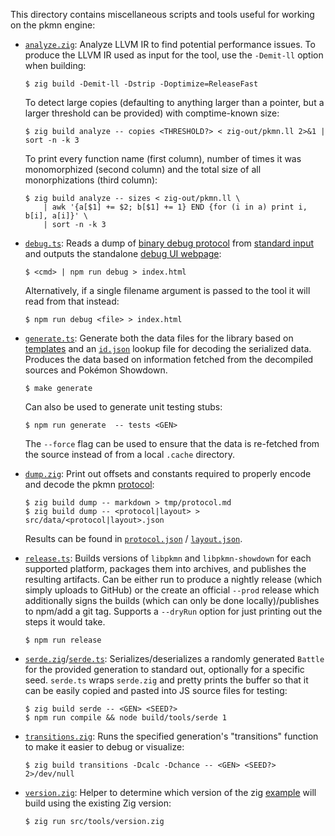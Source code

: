 This directory contains miscellaneous scripts and tools useful for working on the pkmn engine:

- [`analyze.zig`](analyze.zig): Analyze LLVM IR to find potential performance issues. To produce
  the LLVM IR used as input for the tool, use the `-Demit-ll` option when building:

      $ zig build -Demit-ll -Dstrip -Doptimize=ReleaseFast

  To detect large copies (defaulting to anything larger than a pointer, but a larger threshold can
  be provided) with comptime-known size:

      $ zig build analyze -- copies <THRESHOLD?> < zig-out/pkmn.ll 2>&1 | sort -n -k 3

  To print every function name (first column), number of times it was monomorphized (second column)
  and the total size of all monorphizations (third column):

      $ zig build analyze -- sizes < zig-out/pkmn.ll \
          | awk '{a[$1] += $2; b[$1] += 1} END {for (i in a) print i, b[i], a[i]}' \
          | sort -n -k 3

- [`debug.ts`](debug.ts): Reads a dump of [binary debug protocol](../../docs/PROTOCOL.md#debugging)
  from [standard input](https://en.wikipedia.org/wiki/Standard_streams) and outputs the standalone
  [debug UI webpage](https://pkmn.cc/debug.html):

      $ <cmd> | npm run debug > index.html

  Alternatively, if a single filename argument is passed to the tool it will read from that instead:

      $ npm run debug <file> > index.html

- [`generate.ts`](generate.ts): Generate both the data files for the library based on
  [templates](../lib/common/data) and an [`id.json`](../pkg/data/ids.json) lookup file for decoding
  the serialized data. Produces the data based on information fetched from the decompiled sources
  and Pokémon Showdown.

      $ make generate

  Can also be used to generate unit testing stubs:

      $ npm run generate  -- tests <GEN>

  The `--force` flag can be used to ensure that the data is re-fetched from the source instead of
  from a local `.cache` directory.

- [`dump.zig`](dump.zig): Print out offsets and constants required to properly encode and
  decode the pkmn [protocol](../../docs/PROTOCOL.md):

      $ zig build dump -- markdown > tmp/protocol.md
      $ zig build dump -- <protocol|layout> > src/data/<protocol|layout>.json

  Results can be found in [`protocol.json`](../data/protocol.json) /
  [`layout.json`](../data/layout.json).

- [`release.ts`](release.ts): Builds versions of `libpkmn` and `libpkmn-showdown` for each supported
  platform, packages them into archives, and publishes the resulting artifacts. Can be either run to
  produce a nightly release (which simply uploads to GitHub) or the create an official `--prod`
  release which additionally signs the builds (which can only be done locally)/publishes to npm/add
  a git tag. Supports a `--dryRun` option for just printing out the steps it would take.

      $ npm run release

- [`serde.zig`](serde.zig)/[`serde.ts`](serde.ts): Serializes/deserializes a randomly generated
  `Battle` for the provided generation to standard out, optionally for a specific seed. `serde.ts` wraps
  `serde.zig` and pretty prints the buffer so that it can be easily copied and pasted into JS
  source files for testing:

      $ zig build serde -- <GEN> <SEED?>
      $ npm run compile && node build/tools/serde 1

- [`transitions.zig`](transitions.zig): Runs the specified generation's "transitions" function to
  make it easier to debug or visualize:

      $ zig build transitions -Dcalc -Dchance -- <GEN> <SEED?> 2>/dev/null

- [`version.zig`](version.zig): Helper to determine which version of the zig
  [example](../../examples/zig) will build using the existing Zig version:

      $ zig run src/tools/version.zig